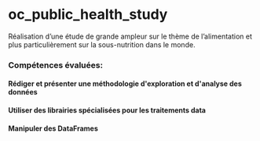 # oc_public_health_study
Réalisation d’une étude de grande ampleur sur le thème de l’alimentation et plus particulièrement sur la sous-nutrition dans le monde.
### Compétences évaluées:

#### Rédiger et présenter une méthodologie d'exploration et d'analyse des données
#### Utiliser des librairies spécialisées pour les traitements data
#### Manipuler des DataFrames

